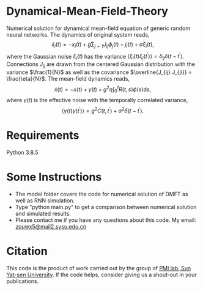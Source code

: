 # Dynamical-Mean-Field-Theory

Numerical solution for dynamical mean-field equation of generic random neural networks. The dynamics of original system reads,
$$
\dot{x}_i(t)=-x_i(t)+g \sum_{j=1} J_{i j} \phi_j(t) + j_i(t) +\sigma \xi_i(t),
$$
where the Gaussian noise $\xi_i(t)$ has the variance $\left\langle \xi_i(t)\xi_j(t^{\prime})\right\rangle =\delta_{ij}\delta(t-t^{\prime})$. Connections $J_{ij}$ are drawn from the centered Gaussian distribution with the variance $\frac{1}{N}$ as well as the covariance $\overline{J_{ij} J_{ji}}  = \frac{\eta}{N}$.  The mean-field dynamics reads,
$$\dot{x}(t) = -x(t) + \gamma(t) +  g^2 \eta  \int_{0}^{t} R(t,s)\phi(s)    \mathrm {d}s,$$
where $\gamma(t)$ is the effective noise with the temporally correlated variance,
$$
\langle\gamma(t)\gamma(t^{\prime})\rangle = g^2 C(t,t^{\prime}) + \sigma^2\delta(t-t^{\prime}).
$$


# Requirements

Python 3.8.5



# Some Instructions

- The model folder covers the code for numerical solution of DMFT as well as RNN simulation.  
- Type "python main.py" to get a comparison between numerical solution and simulated results.
- Please contact me if you have any questions about this code. My email: zouwx5@mail2.sysu.edu.cn



# Citation

This code is the product of work carried out by the group of [PMI lab, Sun Yat-sen University](https://www.labxing.com/hphuang2018). If the code helps, consider giving us a shout-out in your publications.
